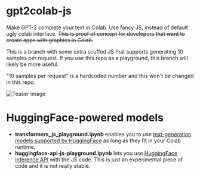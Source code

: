 # gpt2colab-js
Make GPT-2 complete your text in Colab. Use fancy JS, instead of default ugly colab interface.
~~This is proof of concept for developers that want to create apps with graphics in Colab.~~

This is a branch with some extra scuffed JS that supports generating 10 samples per request. If you use this repo as a playground, this branch will likely be more useful.

"10 samples per request" is a hardcoded number and this won't be changed in this repo.

![Teaser image](https://pbs.twimg.com/media/Ey__EblWYAU9M1z?format=png&name=900x900)

# HuggingFace-powered models

* **transformers_js_playground.ipynb** enables you to use [text-generation models supported by HuggingFace](https://huggingface.co/models?pipeline_tag=text-generation) as long as they fit in your Colab runtime.
* **huggingface-api-js-playground.ipynb** lets you use [HuggingFace Inference API](https://api-inference.huggingface.co/docs/python/html/index.html) with the JS code. This is just an experimental piece of code and it is not really stable.
